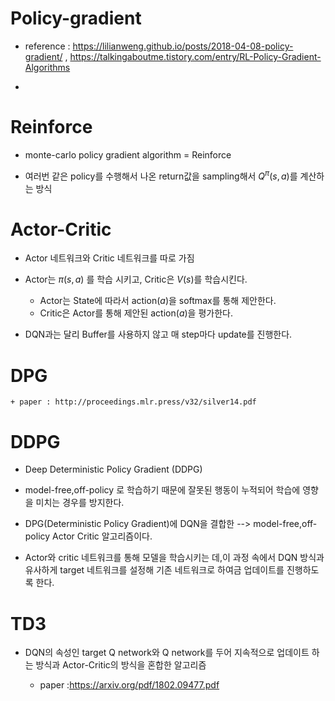 # Policy-gradient

+ reference : https://lilianweng.github.io/posts/2018-04-08-policy-gradient/ , https://talkingaboutme.tistory.com/entry/RL-Policy-Gradient-Algorithms


+ 



# Reinforce

+ monte-carlo policy gradient algorithm = Reinforce

+ 여러번 같은 policy를 수행해서 나온 return값을 sampling해서 $Q^{\pi}(s,a)$를 계산하는 방식



# Actor-Critic

+ Actor 네트워크와 Critic 네트워크를 따로 가짐 

+ Actor는 $\pi(s,a)$ 를 학습 시키고, Critic은 $V(s)$를 학습시킨다.

    + Actor는 State에 따라서 action($a$)을 softmax를 통해 제안한다. 
    + Critic은 Actor를 통해 제안된 action($a$)을 평가한다.

+ DQN과는 달리 Buffer를 사용하지 않고 매 step마다 update를 진행한다.


# DPG


    + paper : http://proceedings.mlr.press/v32/silver14.pdf


# DDPG

+ Deep Deterministic Policy Gradient (DDPG)

+ model-free,off-policy 로 학습하기 때문에 잘못된 행동이 누적되어 학습에 영향을 미치는 경우를 방지한다.

+ DPG(Deterministic Policy Gradient)에 DQN을 결합한 --> model-free,off-policy Actor Critic 알고리즘이다. 

+ Actor와 critic 네트워크를 통해 모델을 학습시키는 데,이 과정 속에서 DQN 방식과 유사하게 target 네트워크를 설정해 기존 네트워크로 하여금 업데이트를 진행하도록 한다. 

# TD3

+ DQN의 속성인 target Q network와 Q network를 두어 지속적으로 업데이트 하는 방식과 Actor-Critic의 방식을 혼합한 알고리즘

    + paper :https://arxiv.org/pdf/1802.09477.pdf




